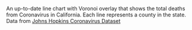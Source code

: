 An up-to-date line chart with Voronoi overlay that shows the total deaths from Coronavirus in California. Each line represents a county in the state. Data from [Johns Hopkins Coronavirus Dataset](https://github.com/CSSEGISandData/COVID-19/blob/master/csse_covid_19_data/csse_covid_19_time_series/time_series_covid19_deaths_global.csv)